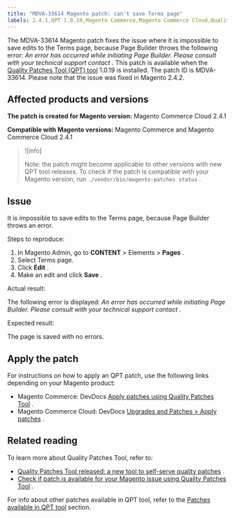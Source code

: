 ```yaml
---
title: "MDVA-33614 Magento patch: can't save Terms page"
labels: 2.4.1,QPT 1.0.19,Magento Commerce,Magento Commerce Cloud,Quality Patches Tool,Page Builder,Terms,support tools
---
```


The MDVA-33614 Magento patch fixes the issue where it is impossible to save edits to the Terms page, because Page Builder throws the following error: *An error has occurred while initiating Page Builder. Please consult with your technical support contact* . This patch is available when the [Quality Patches Tool (QPT) tool](https://support.magento.com/hc/en-us/articles/360047139492) 1.0.19 is installed. The patch ID is MDVA-33614. Please note that the issue was fixed in Magento 2.4.2.

## Affected products and versions

 **The patch is created for Magento version:** Magento Commerce Cloud 2.4.1

 **Compatible with Magento versions:** Magento Commerce and Magento Commerce Cloud 2.4.1

>![info]
>
>Note: the patch might become applicable to other versions with new QPT tool releases. To check if the patch is compatible with your Magento version, run `./vendor/bin/magento-patches status` .

## Issue

It is impossible to save edits to the Terms page, because Page Builder throws an error.

 <span class="wysiwyg-underline">Steps to reproduce:</span> 

1. In Magento Admin, go to **CONTENT** > Elements > **Pages** .
1. Select Terms page.
1. Click **Edit** .
1. Make an edit and click **Save** .

 <span class="wysiwyg-underline">Actual result:</span> 

The following error is displayed: *An error has occurred while initiating Page Builder. Please consult with your technical support contact* .

 <span class="wysiwyg-underline">Expected result:</span> 

The page is saved with no errors.

## Apply the patch

For instructions on how to apply an QPT patch, use the following links depending on your Magento product:

* Magento Commerce: DevDocs [Apply patches using Quality Patches Tool](https://devdocs.magento.com/guides/v2.4/comp-mgr/patching/mqp.html) .
* Magento Commerce Cloud: DevDocs [Upgrades and Patches > Apply patches](https://devdocs.magento.com/cloud/project/project-patch.html) .

## Related reading

To learn more about Quality Patches Tool, refer to:

* [Quality Patches Tool released: a new tool to self-serve quality patches](https://support.magento.com/hc/en-us/articles/360047139492) .
* [Check if patch is available for your Magento issue using Quality Patches Tool](https://support.magento.com/hc/en-us/articles/360047125252) .

For info about other patches available in QPT tool, refer to the [Patches available in QPT tool](https://support.magento.com/hc/en-us/sections/360010506631-Patches-available-in-QPT-tool-) section.